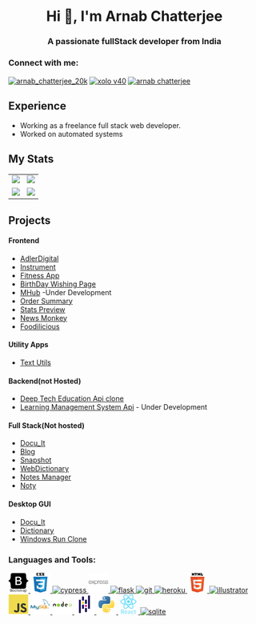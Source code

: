 <style>
table {
    border-collapse: collapse;
}
table, th, td {
   border: none !important;
}
</style>

<h1 align="center">Hi 👋, I'm Arnab Chatterjee</h1>
<h3 align="center">A passionate fullStack developer from India</h3>

<h3 align="left">Connect with me:</h3>
<p align="left">
<a href="https://www.leetcode.com/arnab_chatterjee_20k" target="blank"><img align="center" src="https://raw.githubusercontent.com/rahuldkjain/github-profile-readme-generator/master/src/images/icons/Social/leet-code.svg" alt="arnab_chatterjee_20k" height="30" width="40" /></a>
<a href="https://instagram.com/xolo v40" target="blank"><img align="center" src="https://raw.githubusercontent.com/rahuldkjain/github-profile-readme-generator/master/src/images/icons/Social/instagram.svg" alt="xolo v40" height="30" width="40" /></a>
<a href="https://www.hackerrank.com/arnab chatterjee" target="blank"><img align="center" src="https://raw.githubusercontent.com/rahuldkjain/github-profile-readme-generator/master/src/images/icons/Social/hackerrank.svg" alt="arnab chatterjee" height="30" width="40" /></a>
</p>


## Experience
* Working as a freelance full stack web developer.
* Worked on automated systems

## My Stats

<table cellspacing="0" cellpadding="0" border="0">
  <tr>
  <td align="center">
  <img src="https://github-readme-stats.vercel.app/api?username=ArnabChatterjee20k&show_icons=true&theme=dark"></img>
</td>

<td align="center"><img src="https://github-readme-streak-stats.herokuapp.com/?user=ArnabChatterjee20k&theme=dark"></img></td>
<tr>
<tr><td align="center"><img src="https://github-readme-stats.vercel.app/api/top-langs?username=ArnabChatterjee20k&show_icons=true&locale=en&layout=compact&theme=dark"></img></td>
<td align="center"><img width="40%" src="https://user-images.githubusercontent.com/83803257/202971806-1bc3780b-1056-4508-8360-ab037290114a.svg"></img></td>
</tr>
</table>


## Projects

#### Frontend
* [AdlerDigital](https://adler-digital.netlify.app/)
* [Instrument](https://arnabchatterjee20k.github.io/Instrument-WebPage/)
* [Fitness App](https://abcfitness-app.netlify.app/)
* [BirthDay Wishing Page](https://arnabchatterjee20k.github.io/Birthday-wish-page/)
* [MHub](https://github.com/ArnabChatterjee20k/Mhub) -Under Development
* [Order Summary](https://arnabchatterjee20k.github.io/order-summary-component-main/)
* [Stats Preview](https://arnabchatterjee20k.github.io/stats-preview-card-component-main/)
* [News Monkey](https://github.com/ArnabChatterjee20k/News_Monkey)
* [Foodilicious](https://github.com/ArnabChatterjee20k/Foodicious)

#### Utility Apps
* [Text Utils](https://pedantic-kilby-aca0dd.netlify.app/)

#### Backend(not Hosted)
* [Deep Tech Education Api clone](https://github.com/ArnabChatterjee20k/DeepTech-Edu)
* [Learning Management System Api](https://github.com/ArnabChatterjee20k/LearningManagementSystem-Backend) - Under Development

#### Full Stack(Not hosted)
* [Docu_It](https://github.com/ArnabChatterjee20k/DoCU_It)
* [Blog](https://github.com/ArnabChatterjee20k/Flask---Advanced-Blog)
* [Snapshot](https://github.com/ArnabChatterjee20k/SNAPSHOT)
* [WebDictionary](https://github.com/ArnabChatterjee20k/Webdictionary)
* [Notes Manager](https://github.com/ArnabChatterjee20k/Notes-Manager)
* [Noty](https://github.com/ArnabChatterjee20k/NOTY---MERN)


#### Desktop GUI
* [Docu_It](https://github.com/ArnabChatterjee20k/DoCU_It)
* [Dictionary](https://github.com/ArnabChatterjee20k/Dictionary-GUI)
* [Windows Run Clone](https://github.com/ArnabChatterjee20k/Windows-Run-clone)


<h3 align="left">Languages and Tools:</h3>
<p align="left"> <a href="https://getbootstrap.com" target="_blank" rel="noreferrer"> <img src="https://raw.githubusercontent.com/devicons/devicon/master/icons/bootstrap/bootstrap-plain-wordmark.svg" alt="bootstrap" width="40" height="40"/> </a> <a href="https://www.w3schools.com/css/" target="_blank" rel="noreferrer"> <img src="https://raw.githubusercontent.com/devicons/devicon/master/icons/css3/css3-original-wordmark.svg" alt="css3" width="40" height="40"/> </a> <a href="https://www.cypress.io" target="_blank" rel="noreferrer"> <img src="https://raw.githubusercontent.com/simple-icons/simple-icons/6e46ec1fc23b60c8fd0d2f2ff46db82e16dbd75f/icons/cypress.svg" alt="cypress" width="40" height="40"/> </a> <a href="https://expressjs.com" target="_blank" rel="noreferrer"> <img src="https://raw.githubusercontent.com/devicons/devicon/master/icons/express/express-original-wordmark.svg" alt="express" width="40" height="40"/> </a> <a href="https://flask.palletsprojects.com/" target="_blank" rel="noreferrer"> <img src="https://www.vectorlogo.zone/logos/pocoo_flask/pocoo_flask-icon.svg" alt="flask" width="40" height="40"/> </a> <a href="https://git-scm.com/" target="_blank" rel="noreferrer"> <img src="https://www.vectorlogo.zone/logos/git-scm/git-scm-icon.svg" alt="git" width="40" height="40"/> </a> <a href="https://heroku.com" target="_blank" rel="noreferrer"> <img src="https://www.vectorlogo.zone/logos/heroku/heroku-icon.svg" alt="heroku" width="40" height="40"/> </a> <a href="https://www.w3.org/html/" target="_blank" rel="noreferrer"> <img src="https://raw.githubusercontent.com/devicons/devicon/master/icons/html5/html5-original-wordmark.svg" alt="html5" width="40" height="40"/> </a> <a href="https://www.adobe.com/in/products/illustrator.html" target="_blank" rel="noreferrer"> <img src="https://www.vectorlogo.zone/logos/adobe_illustrator/adobe_illustrator-icon.svg" alt="illustrator" width="40" height="40"/> </a> <a href="https://developer.mozilla.org/en-US/docs/Web/JavaScript" target="_blank" rel="noreferrer"> <img src="https://raw.githubusercontent.com/devicons/devicon/master/icons/javascript/javascript-original.svg" alt="javascript" width="40" height="40"/> </a> <a href="https://www.mysql.com/" target="_blank" rel="noreferrer"> <img src="https://raw.githubusercontent.com/devicons/devicon/master/icons/mysql/mysql-original-wordmark.svg" alt="mysql" width="40" height="40"/> </a> <a href="https://nodejs.org" target="_blank" rel="noreferrer"> <img src="https://raw.githubusercontent.com/devicons/devicon/master/icons/nodejs/nodejs-original-wordmark.svg" alt="nodejs" width="40" height="40"/> </a> <a href="https://pandas.pydata.org/" target="_blank" rel="noreferrer"> <img src="https://raw.githubusercontent.com/devicons/devicon/2ae2a900d2f041da66e950e4d48052658d850630/icons/pandas/pandas-original.svg" alt="pandas" width="40" height="40"/> </a> <a href="https://www.python.org" target="_blank" rel="noreferrer"> <img src="https://raw.githubusercontent.com/devicons/devicon/master/icons/python/python-original.svg" alt="python" width="40" height="40"/> </a> <a href="https://reactjs.org/" target="_blank" rel="noreferrer"> <img src="https://raw.githubusercontent.com/devicons/devicon/master/icons/react/react-original-wordmark.svg" alt="react" width="40" height="40"/> </a> <a href="https://www.sqlite.org/" target="_blank" rel="noreferrer"> <img src="https://www.vectorlogo.zone/logos/sqlite/sqlite-icon.svg" alt="sqlite" width="40" height="40"/> </a> </p>

